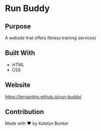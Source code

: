 # Run Buddy

## Purpose
A website that offers fitness training services/

## Built With
* HTML
* CSS

## Website
https://lernantino.github.io/run-buddy/

## Contribution
Made with ❤️ by Katelyn Bunker
